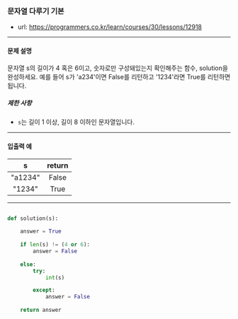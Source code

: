 ### 문자열 다루기 기본
 - url: https://programmers.co.kr/learn/courses/30/lessons/12918
 
 --------
 
#### 문제 설명
문자열 s의 길이가 4 혹은 6이고, 숫자로만 구성돼있는지 확인해주는 함수, solution을 완성하세요. 예를 들어 s가 'a234'이면 False를 리턴하고 '1234'라면 True를 리턴하면 됩니다.

##### 제한 사항
 - `s`는 길이 1 이상, 길이 8 이하인 문자열입니다. 
--------
 
#### 입출력 예
 |s|return|
 |:---:|:---:|
 |"a1234"|False|
 |"1234"|True|
 
--------

```python

def solution(s):
    
    answer = True
    
    if len(s) != (4 or 6):
        answer = False    
        
    else:
        try:
            int(s)

        except:
            answer = False
        
    return answer

```
